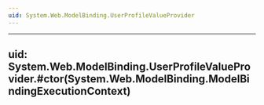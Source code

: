 ```yaml
---
uid: System.Web.ModelBinding.UserProfileValueProvider
---
```


---
uid: System.Web.ModelBinding.UserProfileValueProvider.#ctor(System.Web.ModelBinding.ModelBindingExecutionContext)
---
